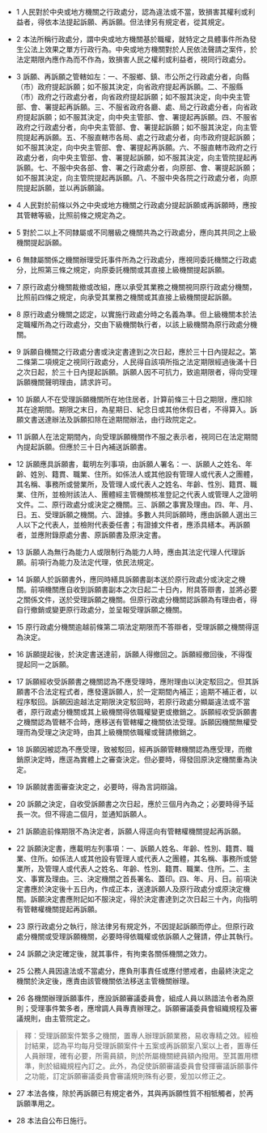 * 1 人民對於中央或地方機關之行政處分，認為違法或不當，致損害其權利或利益者，得依本法提起訴願、再訴願。但法律另有規定者，從其規定。

* 2 本法所稱行政處分，謂中央或地方機關基於職權，就特定之具體事件所為發生公法上效果之單方行政行為。中央或地方機關對於人民依法聲請之案件，於法定期限內應作為而不作為，致損害人民之權利或利益者，視同行政處分。

* 3 訴願、再訴願之管轄如左：一、不服鄉、鎮、市公所之行政處分者，向縣（市）政府提起訴願；如不服其決定，向省政府提起再訴願。二、不服縣（市）政府之行政處分者，向省政府提起訴願；如不服其決定，向中央主管部、會、署提起再訴願。三、不服省政府各廳、處、局之行政處分者，向省政府提起訴願；如不服其決定，向中央主管部、會、署提起再訴願。四、不服省政府之行政處分者，向中央主管部、會、署提起訴願；如不服其決定，向主管院提起再訴願。五、不服直轄市各局、處之行政處分者，向市政府提起訴願；如不服其決定，向中央主管部、會、署提起再訴願。六、不服直轄市政府之行政處分者，向中央主管部、會、署提起訴願，如不服其決定，向主管院提起再訴願。七、不服中央各部、會、署之行政處分者，向原部、會、署提起訴願；如不服其決定，向主管院提起再訴願。八、不服中央各院之行政處分者，向原院提起訴願，並以再訴願論。

* 4 人民對於前條以外之中央或地方機關之行政處分提起訴願或再訴願時，應按其管轄等級，比照前條之規定為之。

* 5 對於二以上不同隸屬或不同層級之機關共為之行政處分，應向其共同之上級機關提起訴願。

* 6 無隸屬關係之機關辦理受託事件所為之行政處分，應視同委託機關之行政處分，比照第三條之規定，向原委託機關或其直接上級機關提起訴願。

* 7 原行政處分機關裁撤或改組，應以承受其業務之機關視同原行政處分機關，比照前四條之規定，向承受其業務之機關或其直接上級機關提起訴願。

* 8 原行政處分機關之認定，以實施行政處分時之名義為準。但上級機關本於法定職權所為之行政處分，交由下級機關執行者，以該上級機關為原行政處分機關。

* 9 訴願自機關之行政處分書或決定書達到之次日起，應於三十日內提起之。第二條第二項規定之視同行政處分，人民得自該項所指之法定期限經過後滿十日之次日起，於三十日內提起訴願。訴願人因不可抗力，致逾期限者，得向受理訴願機關聲明理由，請求許可。

* 10 訴願人不在受理訴願機關所在地住居者，計算前條三十日之期限，應扣除其在途期間。期限之末日，為星期日、紀念日或其他休假日者，不得算入。訴願文書送達辦法及訴願扣除在途期間辦法，由行政院定之。

* 11 訴願人在法定期間內，向受理訴願機關作不服之表示者，視同已在法定期間內提起訴願。但應於三十日內補送訴願書。

* 12 訴願應具訴願書，載明左列事項，由訴願人署名：一、訴願人之姓名、年齡、姓別、籍貫、職業、住所。如係法人或其他設有管理人或代表人之團體，其名稱、事務所或營業所，及管理人或代表人之姓名、年齡、性別、籍貫、職業、住所，並檢附該法人、團體經主管機關核准登記之代表人或管理人之證明文件。二、原行政處分或決定之機關。三、訴願之事實及理由。四、年、月、日。五、受理訴願之機關。六、證據。多數人共同訴願時，應由訴願人選出三人以下之代表人，並檢附代表委任書；有證據文件者，應添具繕本。再訴願者，並應附錄原處分書、原訴願書及原決定書。

* 13 訴願人為無行為能力人或限制行為能力人時，應由其法定代理人代理訴願。前項行為能力及法定代理，依民法規定。

* 14 訴願人於訴願書外，應同時繕具訴願書副本送於原行政處分或決定之機關。前項機關應自收到訴願書副本之次日起二十日內，附具答辯書，並將必要之關係文件，送於受理訴願之機關。但原行政處分機關認訴願為有理由者，得自行撤銷或變更原行政處分，並呈報受理訴願之機關。

* 15 原行政處分機關逾越前條第二項法定期限而不答辯者，受理訴願之機關得逕為決定。

* 16 訴願提起後，於決定書送達前，訴願人得撤回之。訴願經撤回後，不得復提起同一之訴願。

* 17 訴願經收受訴願書之機關認為不應受理時，應附理由以決定駁回之。但其訴願書不合法定程式者，應發還訴願人，於一定期間內補正；逾期不補正者，以程序駁回。訴願因逾越法定期限決定駁回時，若原行政處分顯屬違法或不當者，原行政處分機關或其上級機關得依職權變更或撤銷之。訴願經收受訴願書之機關認為管轄不合時，應移送有管轄權之機關依法受理。訴願因機關無權受理而為受理之決定時，由其上級機關依職權或聲請撤銷之。

* 18 訴願因被認為不應受理，致被駁回，經再訴願管轄機關認為應受理，而撤銷原決定時，應逕為實體上之審查決定。但必要時，得發回原決定機關重為決定。

* 19 訴願就書面審查決定之，必要時，得為言詞辯論。

* 20 訴願之決定，自收受訴願書之次日起，應於三個月內為之；必要時得予延長一次。但不得逾二個月，並通知訴願人。

* 21 訴願逾前條期限不為決定者，訴願人得逕向有管轄權機關提起再訴願。

* 22 訴願決定書，應載明左列事項：一、訴願人姓名、年齡、性別、籍貫、職業、住所。如係法人或其他設有管理人或代表人之團體，其名稱、事務所或營業所，及管理人或代表人之姓名、年齡、性別、籍貫、職業、住所。二、主文、事實及理由。三、決定機關之首長署名、蓋印。四、年、月、日。前項決定書應於決定後十五日內，作成正本，送達訴願人及原行政處分或原決定機關。訴願決定書應附記如不服決定，得於決定書達到之次日起三十內，向指明有管轄權機關提起再訴願。

* 23 原行政處分之執行，除法律另有規定外，不因提起訴願而停止。但原行政處分機關或受理訴願機關，必要時得依職權或依訴願人之聲請，停止其執行。

* 24 訴願之決定確定後，就其事件，有拘束各關係機關之效力。

* 25 公務人員因違法或不當處分，應負刑事責任或應付懲戒者，由最終決定之機關於決定後，應責由該管機關依法移送主管機關辦理。

* 26 各機關辦理訴願事件，應設訴願審議委員會，組成人員以熟諳法令者為原則；受理事件繁多者，應增調人員專責辦理之。訴願審議委員會組織規程及審議規則，由主管院定之。

> 釋：受理訴願案件繁多之機關，置專人辦理訴願業務，易收專精之效。經檢討結果，認為平均每月受理訴願案件十五案或再訴願案八案以上者，置專任人員辦理，確有必要，所需員額，則於所屬機關總員額內撥用。至其置用標準，則於組織規程內訂之。此外，為促使訴願審議委員會發揮審議訴願事件之功能，訂定訴願審議委員會審議規則殊有必要，爰加以修正之。

* 27 本法各條，除於再訴願已有規定者外，其與再訴願性質不相牴觸者，於再訴願準用之。

* 28 本法自公布日施行。

